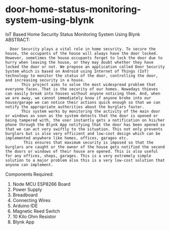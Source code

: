 # door-home-status-monitoring-system-using-blynk
 IoT Based Home Security Status Monitoring System Using Blynk
ABSTRACT:

      Door Security plays a vital role in home security. To secure the house, the occupants of the house will always have the door locked. However, sometimes the house occupants forget to lock the door due to hurry when leaving the house, or they may doubt whether they have locked the door or not. We propose an application called Door Security System which is based on Android using Internet of Things (IoT) technology to monitor the status of the door, controlling the door, and increasing security in a house.
           This project aims to solve the most widespread problem that everyone faces. That is the security of our homes. Nowadays thieves can easily break into houses without anyone noticing them. And, when we are away, we cannot immediately know if anyone broke into our house/garage we can notice their actions quick enough so that we can notify the appropriate authorities about the burglars faster.
           This system works by monitoring the activity of the main door or windows as soon as the system detects that the door is opened or being tampered with, the user instantly gets a notification on his/her phone through the Blynk App notifying that the door has been opened so that we can act very swiftly to the situation. This not only prevents burglars but is also very efficient and low-cost design which can be implemented anywhere like homes, offices, garages etc.
            This ensures that maximum security is imposed so that the burglars are caught or the owner of the house gets notified the second the doors or windows of their house are opened. This is also useful for any offices, shops, garages. This is a very extremely simple solution to a major problem also this is a very low-cost solution that anyone can implement.
    


Components Required:
1.	Node MCU ESP8266 Board
2.	Power Supply
3.	Breadboard
4.	Connecting Wires
5.	Arduino IDE
6.	Magnetic Reed Switch
7.	10 Kilo Ohm Resistor
8.	Blynk App

